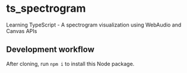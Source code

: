 # ts_spectrogram
Learning TypeScript - A spectrogram visualization using WebAudio and Canvas APIs


## Development workflow

After cloning, run `npm i` to install this Node package.

